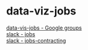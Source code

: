# data-viz-jobs



[data-vis-jobs - Google groups](https://groups.google.com/forum/#!forum/data-vis-jobs)  
[slack - jobs ](https://d3js.slack.com/messages/C3HQG3868)  
[slack - jobs-contracting ](https://d3js.slack.com/messages/C082ZDBU0/)  
